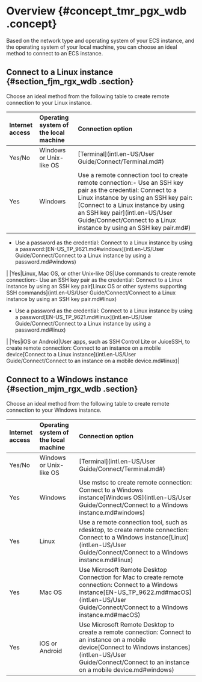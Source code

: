 # Overview {#concept_tmr_pgx_wdb .concept}

Based on the network type and operating system of your ECS instance, and the operating system of your local machine, you can choose an ideal method to connect to an ECS instance.

## Connect to a Linux instance {#section_fjm_rgx_wdb .section}

Choose an ideal method from the following table to create remote connection to your Linux instance.

|Internet access |Operating system of the local machine |Connection option|
|:---------------|:-------------------------------------|:----------------|
|Yes/No|Windows or Unix-like OS|[Terminal](intl.en-US/User Guide/Connect/Terminal.md#)|
|Yes|Windows|Use a remote connection tool to create remote connection:-   Use an SSH key pair as the credential: Connect to a Linux instance by using an SSH key pair:[Connect to a Linux instance by using an SSH key pair](intl.en-US/User Guide/Connect/Connect to a Linux instance by using an SSH key pair.md#)
-   Use a password as the credential: Connect to a Linux instance by using a password:[EN-US\_TP\_9621.md\#windows](intl.en-US/User Guide/Connect/Connect to a Linux instance by using a password.md#windows)

|
|Yes|Linux, Mac OS, or other Unix-like OS|Use commands to create remote connection:-   Use an SSH key pair as the credential: Connect to a Linux instance by using an SSH key pair[Linux OS or other systems supporting SSH commands](intl.en-US/User Guide/Connect/Connect to a Linux instance by using an SSH key pair.md#linux)
-   Use a password as the credential: Connect to a Linux instance by using a password[EN-US\_TP\_9621.md\#linux](intl.en-US/User Guide/Connect/Connect to a Linux instance by using a password.md#linux)

|
|Yes|iOS or Android|User apps, such as SSH Control Lite or JuiceSSH, to create remote connection: Connect to an instance on a mobile device[Connect to a Linux instance](intl.en-US/User Guide/Connect/Connect to an instance on a mobile device.md#linux)|

## Connect to a Windows instance {#section_mjm_rgx_wdb .section}

Choose an ideal method from the following table to create remote connection to your Windows instance.

|Internet access|Operating system of the local machine|Connection option|
|:--------------|:------------------------------------|:----------------|
|Yes/No|Windows or Unix-like OS|[Terminal](intl.en-US/User Guide/Connect/Terminal.md#)|
|Yes|Windows|Use mstsc to create remote connection: Connect to a Windows instance[Windows OS](intl.en-US/User Guide/Connect/Connect to a Windows instance.md#windows)|
|Yes|Linux|Use a remote connection tool, such as rdesktop, to create remote connection: Connect to a Windows instance[Linux](intl.en-US/User Guide/Connect/Connect to a Windows instance.md#linux)|
|Yes|Mac OS|Use Microsoft Remote Desktop Connection for Mac to create remote connection: Connect to a Windows instance[EN-US\_TP\_9622.md\#macOS](intl.en-US/User Guide/Connect/Connect to a Windows instance.md#macOS)|
|Yes|iOS or Android|Use Microsoft Remote Desktop to create a remote connection: Connect to an instance on a mobile device[Connect to Windows instances](intl.en-US/User Guide/Connect/Connect to an instance on a mobile device.md#windows)|

